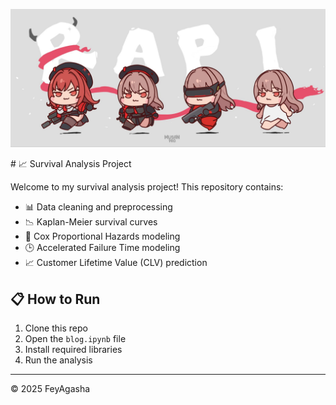 <p align="center">
  <img src="https://github.com/Fey-Agasha/FeyAgasha.github.io/blob/main/headpicture.jpg" width="600">
</p>
# 📈 Survival Analysis Project

Welcome to my survival analysis project! This repository contains:

- 📊 Data cleaning and preprocessing
- 📉 Kaplan-Meier survival curves
- 🧮 Cox Proportional Hazards modeling
- 🕒 Accelerated Failure Time modeling
- 📈 Customer Lifetime Value (CLV) prediction

## 📋 How to Run
1. Clone this repo
2. Open the `blog.ipynb` file
3. Install required libraries
4. Run the analysis




---

© 2025 FeyAgasha
